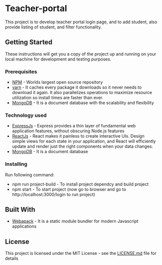 # Teacher-portal
This project is to develop teacher portal login page, and to add student, also provide listing of student, and filter functionality.

## Getting Started

These instructions will get you a copy of the project up and running on your local machine for development and testing purposes.

### Prerequisites

* [NPM](https://www.npmjs.com/get-npm) - Worlds largest open source repository
* [yarn](https://yarnpkg.com/lang/en/docs/install/#windows-stable) - It caches every package it downloads so it never needs to download it again. It also parallelizes operations to maximize resource utilization so install times are faster than ever.
* [MongoDB](https://docs.mongodb.com/manual/installation/) - It  is a document database with the scalability and flexibility

### Technology used
* [ExpressJs](https://expressjs.com/) - Express provides a thin layer of fundamental web application features, without obscuring Node.js features 
* [ReactJs](https://reactjs.org/) - React makes it painless to create interactive UIs. Design simple views for each state in your application, and React will efficiently update and render just the right components when your data changes.
* [MongoDB](https://docs.mongodb.com/?_ga=2.126075597.1585026493.1537697158-469704523.1537517441) - It is a document database

### Installing

Run following command:
* npm run project-build - To install project dependcy and build project
* npm start - To start project (now go to browser and go to http://localhost:3000/login to run project)


## Built With

* [Webapack](https://webpack.js.org/concepts/) - It is a static module bundler for modern Javascript applications


## License

This project is licensed under the MIT License - see the [LICENSE.md](LICENSE.md) file for details



